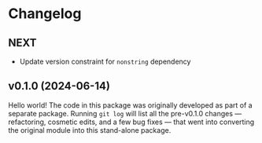 # Changelog

## NEXT

- Update version constraint for `nonstring` dependency

## v0.1.0 (2024-06-14)

Hello world! The code in this package was originally developed as part of a
separate package. Running `git log` will list all the pre-v0.1.0 changes &mdash;
refactoring, cosmetic edits, and a few bug fixes &mdash; that went into
converting the original module into this stand-alone package.
